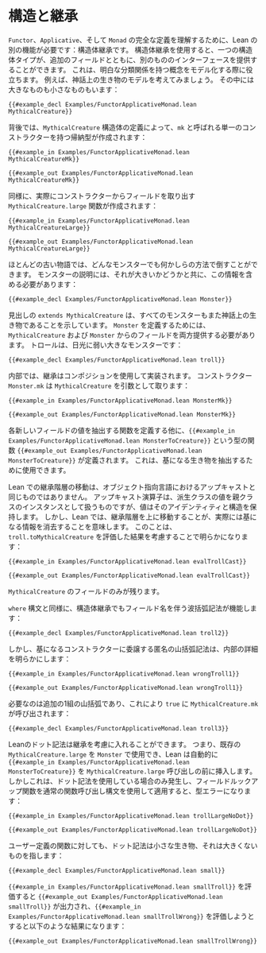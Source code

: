 # 構造と継承

`Functor`、`Applicative`、そして `Monad` の完全な定義を理解するために、Lean の別の機能が必要です：構造体継承です。
構造体継承を使用すると、一つの構造体タイプが、追加のフィールドとともに、別のもののインターフェースを提供することができます。
これは、明白な分類関係を持つ概念をモデル化する際に役立ちます。
例えば、神話上の生き物のモデルを考えてみましょう。
その中には大きなものも小さなものもいます：
```lean
{{#example_decl Examples/FunctorApplicativeMonad.lean MythicalCreature}}
```
背後では、`MythicalCreature` 構造体の定義によって、`mk` と呼ばれる単一のコンストラクターを持つ帰納型が作成されます：
```lean
{{#example_in Examples/FunctorApplicativeMonad.lean MythicalCreatureMk}}
```
```output info
{{#example_out Examples/FunctorApplicativeMonad.lean MythicalCreatureMk}}
```
同様に、実際にコンストラクターからフィールドを取り出す `MythicalCreature.large` 関数が作成されます：
```lean
{{#example_in Examples/FunctorApplicativeMonad.lean MythicalCreatureLarge}}
```
```output info
{{#example_out Examples/FunctorApplicativeMonad.lean MythicalCreatureLarge}}
```

ほとんどの古い物語では、どんなモンスターでも何かしらの方法で倒すことができます。
モンスターの説明には、それが大きいかどうかと共に、この情報を含める必要があります：
```lean
{{#example_decl Examples/FunctorApplicativeMonad.lean Monster}}
```
見出しの `extends MythicalCreature` は、すべてのモンスターもまた神話上の生き物であることを示しています。
`Monster` を定義するためには、`MythicalCreature` および `Monster` からのフィールドを両方提供する必要があります。
トロールは、日光に弱い大きなモンスターです：
```lean
{{#example_decl Examples/FunctorApplicativeMonad.lean troll}}
```

内部では、継承はコンポジションを使用して実装されます。
コンストラクター `Monster.mk` は `MythicalCreature` を引数として取ります：
```lean
{{#example_in Examples/FunctorApplicativeMonad.lean MonsterMk}}
```
```output info
{{#example_out Examples/FunctorApplicativeMonad.lean MonsterMk}}
```
各新しいフィールドの値を抽出する関数を定義する他に、`{{#example_in Examples/FunctorApplicativeMonad.lean MonsterToCreature}}` という型の関数 `{{#example_out Examples/FunctorApplicativeMonad.lean MonsterToCreature}}` が定義されます。
これは、基になる生き物を抽出するために使用できます。

Lean での継承階層の移動は、オブジェクト指向言語におけるアップキャストと同じものではありません。
アップキャスト演算子は、派生クラスの値を親クラスのインスタンスとして扱うものですが、値はそのアイデンティティと構造を保持します。
しかし、Lean では、継承階層を上に移動することが、実際には基になる情報を消去することを意味します。
このことは、`troll.toMythicalCreature` を評価した結果を考慮することで明らかになります：
```lean
{{#example_in Examples/FunctorApplicativeMonad.lean evalTrollCast}}
```
```output info
{{#example_out Examples/FunctorApplicativeMonad.lean evalTrollCast}}
```
`MythicalCreature` のフィールドのみが残ります。


`where` 構文と同様に、構造体継承でもフィールド名を伴う波括弧記法が機能します：
```lean
{{#example_decl Examples/FunctorApplicativeMonad.lean troll2}}
```
しかし、基になるコンストラクターに委譲する匿名の山括弧記法は、内部の詳細を明らかにします：
```lean
{{#example_in Examples/FunctorApplicativeMonad.lean wrongTroll1}}
```
```output error
{{#example_out Examples/FunctorApplicativeMonad.lean wrongTroll1}}
```
必要なのは追加の1組の山括弧であり、これにより `true` に `MythicalCreature.mk` が呼び出されます：
```lean
{{#example_decl Examples/FunctorApplicativeMonad.lean troll3}}
```


Leanのドット記法は継承を考慮に入れることができます。
つまり、既存の `MythicalCreature.large` を `Monster` で使用でき、Lean は自動的に `{{#example_in Examples/FunctorApplicativeMonad.lean MonsterToCreature}}` を `MythicalCreature.large` 呼び出しの前に挿入します。
しかしこれは、ドット記法を使用している場合のみ発生し、フィールドルックアップ関数を通常の関数呼び出し構文を使用して適用すると、型エラーになります：
```lean
{{#example_in Examples/FunctorApplicativeMonad.lean trollLargeNoDot}}
```
```output error
{{#example_out Examples/FunctorApplicativeMonad.lean trollLargeNoDot}}
```
ユーザー定義の関数に対しても、ドット記法は小さな生き物、それは大きくないものを指します：
```lean
{{#example_decl Examples/FunctorApplicativeMonad.lean small}}
```
`{{#example_in Examples/FunctorApplicativeMonad.lean smallTroll}}` を評価すると `{{#example_out Examples/FunctorApplicativeMonad.lean smallTroll}}` が出力され、`{{#example_in Examples/FunctorApplicativeMonad.lean smallTrollWrong}}` を評価しようとすると以下のような結果になります：
```output error
{{#example_out Examples/FunctorApplicativeMonad.lean smallTrollWrong}}
```